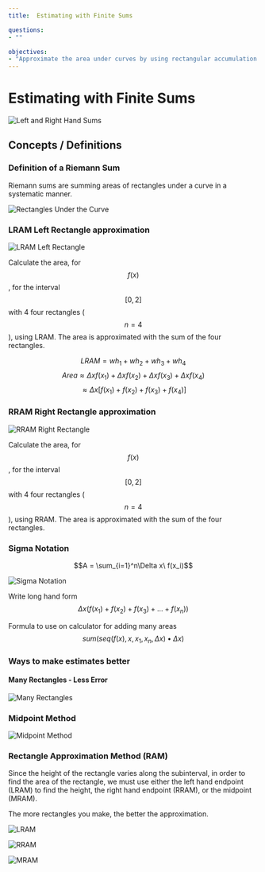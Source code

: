 ```yaml
---
title:  Estimating with Finite Sums

questions:
- ""

objectives:
- "Approximate the area under curves by using rectangular accumulation methods"
---
```


# Estimating with Finite Sums

![Left and Right Hand Sums](../assets/calculus/5-1-estimating-with-finite-sums_1.jpg)

## Concepts / Definitions

### Definition of a Riemann Sum

Riemann sums are summing areas of rectangles under a curve in a systematic manner.

![Rectangles Under the Curve](../assets/calculus/5-1-estimating-with-finite-sums_2.png)

### LRAM Left Rectangle approximation

![LRAM Left Rectangle](../assets/calculus/5-1-estimating-with-finite-sums_3.svg)

Calculate the area, for $$f(x)$$, for the interval $$[0,2]$$ with 4 four rectangles ($$n=4$$), using LRAM.
The area is approximated with the sum of the four rectangles.

$$LRAM = wh_1 + wh_2 + wh_3 + wh_4$$
$$Area \approx \Delta xf(x_1) + \Delta xf(x_2) + \Delta xf(x_3) + \Delta xf(x_4)$$
$$\approx \Delta x [f(x_1) + f(x_2) + f(x_3) + f(x_4)]$$

### RRAM Right Rectangle approximation

![RRAM Right Rectangle](../assets/calculus/5-1-estimating-with-finite-sums_4.svg)

Calculate the area, for $$f(x)$$, for the interval $$[0,2]$$ with 4 four rectangles ($$n=4$$), using RRAM.
The area is approximated with the sum of the four rectangles.

### Sigma Notation

$$A = \sum_{i=1}^n\Delta x\ f(x_i)$$

![Sigma Notation](../assets/calculus/5-1-estimating-with-finite-sums_5.png)

Write long hand form $$\Delta x (f(x_1) + f(x_2) + f(x_3) + ... + f(x_n))$$

Formula to use on calculator for adding many areas
$$sum(seq(f(x), x, x_1, x_n, \Delta x) \bullet \Delta x)$$

### Ways to make estimates better

#### Many Rectangles - Less Error

![Many Rectangles](../assets/calculus/5-1-estimating-with-finite-sums_6.png)

### Midpoint Method

![Midpoint Method](../assets/calculus/5-1-estimating-with-finite-sums_7.svg)

### Rectangle Approximation Method (RAM)

Since the height of the rectangle varies along the subinterval, in order to find the area of the rectangle, we must use either the left hand endpoint (LRAM) to find the height, the right hand endpoint (RRAM), or the midpoint (MRAM).

The more rectangles you make, the better the approximation.

![LRAM](../assets/calculus/5-1-estimating-with-finite-sums_8.gif)

![RRAM](../assets/calculus/5-1-estimating-with-finite-sums_9.gif)

![MRAM](../assets/calculus/5-1-estimating-with-finite-sums_10.gif)
